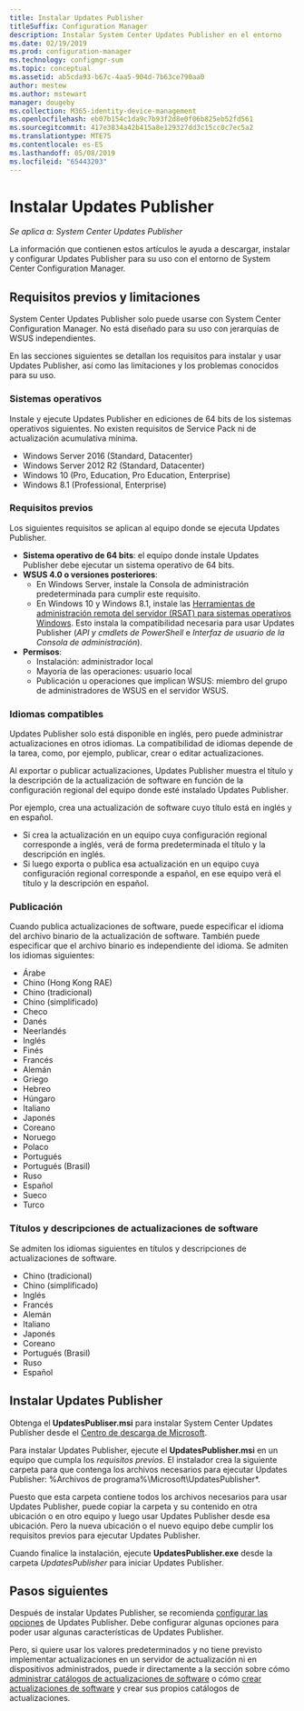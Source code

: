 ```yaml
---
title: Instalar Updates Publisher
titleSuffix: Configuration Manager
description: Instalar System Center Updates Publisher en el entorno
ms.date: 02/19/2019
ms.prod: configuration-manager
ms.technology: configmgr-sum
ms.topic: conceptual
ms.assetid: ab5cda93-b67c-4aa5-904d-7b63ce790aa0
author: mestew
ms.author: mstewart
manager: dougeby
ms.collection: M365-identity-device-management
ms.openlocfilehash: eb07b154c1da9c7b93f2d8e0f06b825eb52fd561
ms.sourcegitcommit: 417e3834a42b415a8e129327dd3c15cc0c7ec5a2
ms.translationtype: MTE75
ms.contentlocale: es-ES
ms.lasthandoff: 05/08/2019
ms.locfileid: "65443203"
---
```

# <a name="install-updates-publisher"></a>Instalar Updates Publisher

*Se aplica a: System Center Updates Publisher*

La información que contienen estos artículos le ayuda a descargar, instalar y configurar Updates Publisher para su uso con el entorno de System Center Configuration Manager.

## <a name="prerequisites-and-limitations"></a>Requisitos previos y limitaciones
System Center Updates Publisher solo puede usarse con System Center Configuration Manager. No está diseñado para su uso con jerarquías de WSUS independientes.

En las secciones siguientes se detallan los requisitos para instalar y usar Updates Publisher, así como las limitaciones y los problemas conocidos para su uso.  

### <a name="operating-systems"></a>Sistemas operativos
Instale y ejecute Updates Publisher en ediciones de 64 bits de los sistemas operativos siguientes. No existen requisitos de Service Pack ni de actualización acumulativa mínima.

-   Windows Server 2016 (Standard, Datacenter)
-   Windows Server 2012 R2 (Standard, Datacenter)
-   Windows 10 (Pro, Education, Pro Education, Enterprise)
-   Windows 8.1 (Professional, Enterprise)

### <a name="prerequisites"></a>Requisitos previos
Los siguientes requisitos se aplican al equipo donde se ejecuta Updates Publisher.

-   **Sistema operativo de 64 bits**: el equipo donde instale Updates Publisher debe ejecutar un sistema operativo de 64 bits.
-   **WSUS 4.0 o versiones posteriores**:
    -   En Windows Server, instale la Consola de administración predeterminada para cumplir este requisito.
    -   En Windows 10 y Windows 8.1, instale las [Herramientas de administración remota del servidor (RSAT) para sistemas operativos Windows](https://support.microsoft.com/help/2693643/remote-server-administration-tools-rsat-for-windows-operating-systems). Esto instala la compatibilidad necesaria para usar Updates Publisher (*API y cmdlets de PowerShell* e *Interfaz de usuario de la Consola de administración*).
-   **Permisos**:
    -   Instalación: administrador local
    -   Mayoría de las operaciones: usuario local
    -   Publicación u operaciones que implican WSUS: miembro del grupo de administradores de WSUS en el servidor WSUS.

### <a name="supported-languages"></a>Idiomas compatibles
Updates Publisher solo está disponible en inglés, pero puede administrar actualizaciones en otros idiomas. La compatibilidad de idiomas depende de la tarea, como, por ejemplo, publicar, crear o editar actualizaciones.

Al exportar o publicar actualizaciones, Updates Publisher muestra el título y la descripción de la actualización de software en función de la configuración regional del equipo donde esté instalado Updates Publisher.

Por ejemplo, crea una actualización de software cuyo título está en inglés y en español.

-   Si crea la actualización en un equipo cuya configuración regional corresponde a inglés, verá de forma predeterminada el título y la descripción en inglés.
-   Si luego exporta o publica esa actualización en un equipo cuya configuración regional corresponde a español, en ese equipo verá el título y la descripción en español.

### <a name="publishing"></a>Publicación
Cuando publica actualizaciones de software, puede especificar el idioma del archivo binario de la actualización de software. También puede especificar que el archivo binario es independiente del idioma. Se admiten los idiomas siguientes:

-   Árabe
-   Chino (Hong Kong RAE)
-   Chino (tradicional)
-   Chino (simplificado)
-   Checo
-   Danés
-   Neerlandés
-   Inglés
-   Finés
-   Francés
-   Alemán
-   Griego
-   Hebreo
-   Húngaro
-   Italiano
-   Japonés
-   Coreano
-   Noruego
-   Polaco
-   Portugués
-   Portugués (Brasil)
-   Ruso
-   Español
-   Sueco
-   Turco

### <a name="software-update-titles-and-descriptions"></a>Títulos y descripciones de actualizaciones de software
Se admiten los idiomas siguientes en títulos y descripciones de actualizaciones de software.

-   Chino (tradicional)
-   Chino (simplificado)
-   Inglés
-   Francés
-   Alemán
-   Italiano
-   Japonés
-   Coreano
-   Portugués (Brasil)
-   Ruso
-   Español

## <a name="install-updates-publisher"></a>Instalar Updates Publisher
Obtenga el **UpdatesPubliser.msi** para instalar System Center Updates Publisher desde el [Centro de descarga de Microsoft](https://www.microsoft.com/download/details.aspx?id=55543).

Para instalar Updates Publisher, ejecute el **UpdatesPublisher.msi** en un equipo que cumpla los *requisitos previos*. El instalador crea la siguiente carpeta para que contenga los archivos necesarios para ejecutar Updates Publisher: %Archivos de programa%\Microsoft\UpdatesPublisher*.

Puesto que esta carpeta contiene todos los archivos necesarios para usar Updates Publisher, puede copiar la carpeta y su contenido en otra ubicación o en otro equipo y luego usar Updates Publisher desde esa ubicación. Pero la nueva ubicación o el nuevo equipo debe cumplir los requisitos previos para ejecutar Updates Publisher.

Cuando finalice la instalación, ejecute **UpdatesPublisher.exe** desde la carpeta *UpdatesPublisher* para iniciar Updates Publisher.

## <a name="next-steps"></a>Pasos siguientes
 Después de instalar Updates Publisher, se recomienda [configurar las opciones](updates-publisher-options.md) de Updates Publisher. Debe configurar algunas opciones para poder usar algunas características de Updates Publisher.

 Pero, si quiere usar los valores predeterminados y no tiene previsto implementar actualizaciones en un servidor de actualización ni en dispositivos administrados, puede ir directamente a la sección sobre cómo [administrar catálogos de actualizaciones de software](updates-publisher-catalogs.md) o cómo [crear actualizaciones de software](create-updates-with-updates-publisher.md) y crear sus propios catálogos de actualizaciones.
